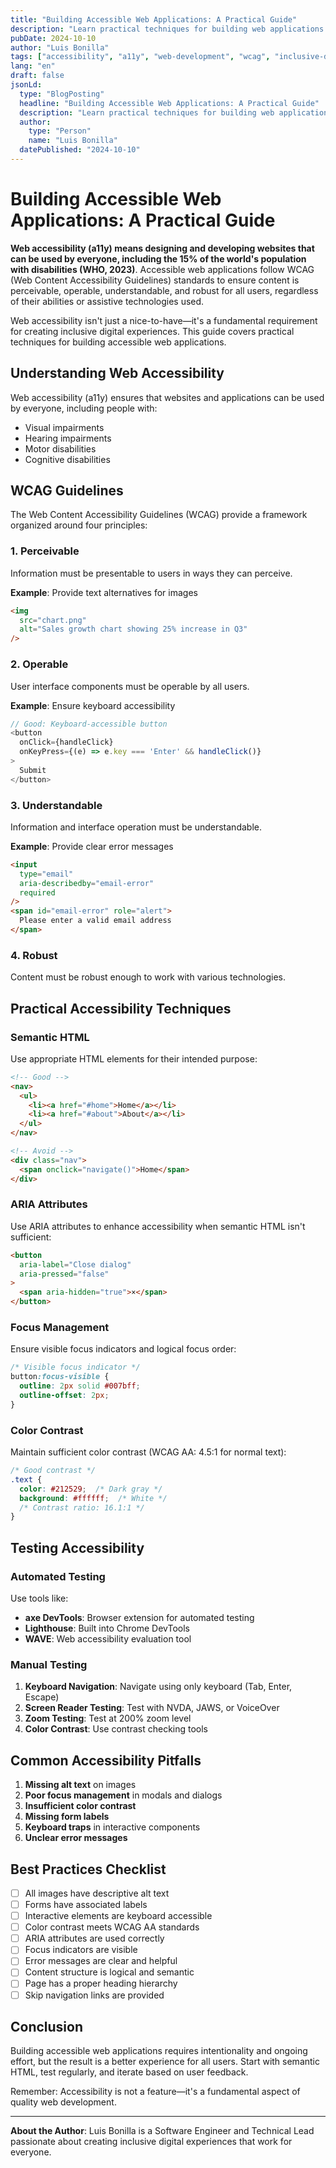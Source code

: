 ```yaml
---
title: "Building Accessible Web Applications: A Practical Guide"
description: "Learn practical techniques for building web applications that are accessible to all users, including those with disabilities."
pubDate: 2024-10-10
author: "Luis Bonilla"
tags: ["accessibility", "a11y", "web-development", "wcag", "inclusive-design"]
lang: "en"
draft: false
jsonLd:
  type: "BlogPosting"
  headline: "Building Accessible Web Applications: A Practical Guide"
  description: "Learn practical techniques for building web applications that are accessible to all users, including those with disabilities."
  author:
    type: "Person"
    name: "Luis Bonilla"
  datePublished: "2024-10-10"
---
```


# Building Accessible Web Applications: A Practical Guide

**Web accessibility (a11y) means designing and developing websites that can be used by everyone, including the 15% of the world's population with disabilities (WHO, 2023)**. Accessible web applications follow WCAG (Web Content Accessibility Guidelines) standards to ensure content is perceivable, operable, understandable, and robust for all users, regardless of their abilities or assistive technologies used.

Web accessibility isn't just a nice-to-have—it's a fundamental requirement for creating inclusive digital experiences. This guide covers practical techniques for building accessible web applications.

## Understanding Web Accessibility

Web accessibility (a11y) ensures that websites and applications can be used by everyone, including people with:

- Visual impairments
- Hearing impairments
- Motor disabilities
- Cognitive disabilities

## WCAG Guidelines

The Web Content Accessibility Guidelines (WCAG) provide a framework organized around four principles:

### 1. Perceivable

Information must be presentable to users in ways they can perceive.

**Example**: Provide text alternatives for images

```html
<img 
  src="chart.png" 
  alt="Sales growth chart showing 25% increase in Q3"
/>
```

### 2. Operable

User interface components must be operable by all users.

**Example**: Ensure keyboard accessibility

```javascript
// Good: Keyboard-accessible button
<button 
  onClick={handleClick}
  onKeyPress={(e) => e.key === 'Enter' && handleClick()}
>
  Submit
</button>
```

### 3. Understandable

Information and interface operation must be understandable.

**Example**: Provide clear error messages

```html
<input 
  type="email" 
  aria-describedby="email-error"
  required
/>
<span id="email-error" role="alert">
  Please enter a valid email address
</span>
```

### 4. Robust

Content must be robust enough to work with various technologies.

## Practical Accessibility Techniques

### Semantic HTML

Use appropriate HTML elements for their intended purpose:

```html
<!-- Good -->
<nav>
  <ul>
    <li><a href="#home">Home</a></li>
    <li><a href="#about">About</a></li>
  </ul>
</nav>

<!-- Avoid -->
<div class="nav">
  <span onclick="navigate()">Home</span>
</div>
```

### ARIA Attributes

Use ARIA attributes to enhance accessibility when semantic HTML isn't sufficient:

```html
<button 
  aria-label="Close dialog"
  aria-pressed="false"
>
  <span aria-hidden="true">×</span>
</button>
```

### Focus Management

Ensure visible focus indicators and logical focus order:

```css
/* Visible focus indicator */
button:focus-visible {
  outline: 2px solid #007bff;
  outline-offset: 2px;
}
```

### Color Contrast

Maintain sufficient color contrast (WCAG AA: 4.5:1 for normal text):

```css
/* Good contrast */
.text {
  color: #212529;  /* Dark gray */
  background: #ffffff;  /* White */
  /* Contrast ratio: 16.1:1 */
}
```

## Testing Accessibility

### Automated Testing

Use tools like:
- **axe DevTools**: Browser extension for automated testing
- **Lighthouse**: Built into Chrome DevTools
- **WAVE**: Web accessibility evaluation tool

### Manual Testing

1. **Keyboard Navigation**: Navigate using only keyboard (Tab, Enter, Escape)
2. **Screen Reader Testing**: Test with NVDA, JAWS, or VoiceOver
3. **Zoom Testing**: Test at 200% zoom level
4. **Color Contrast**: Use contrast checking tools

## Common Accessibility Pitfalls

1. **Missing alt text** on images
2. **Poor focus management** in modals and dialogs
3. **Insufficient color contrast**
4. **Missing form labels**
5. **Keyboard traps** in interactive components
6. **Unclear error messages**

## Best Practices Checklist

- [ ] All images have descriptive alt text
- [ ] Forms have associated labels
- [ ] Interactive elements are keyboard accessible
- [ ] Color contrast meets WCAG AA standards
- [ ] ARIA attributes are used correctly
- [ ] Focus indicators are visible
- [ ] Error messages are clear and helpful
- [ ] Content structure is logical and semantic
- [ ] Page has a proper heading hierarchy
- [ ] Skip navigation links are provided

## Conclusion

Building accessible web applications requires intentionality and ongoing effort, but the result is a better experience for all users. Start with semantic HTML, test regularly, and iterate based on user feedback.

Remember: Accessibility is not a feature—it's a fundamental aspect of quality web development.

---

**About the Author**: Luis Bonilla is a Software Engineer and Technical Lead passionate about creating inclusive digital experiences that work for everyone.
